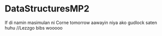 # DataStructuresMP2
If di namin masimulan ni Corne tomorrow aawayin niya ako
gudlock saten huhu
//Lezzgo bibs wooooo
